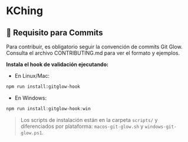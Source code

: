 # KChing

## 🚦 Requisito para Commits

Para contribuir, es obligatorio seguir la convención de commits Git Glow. Consulta el archivo CONTRIBUTING.md para ver el formato y ejemplos.

**Instala el hook de validación ejecutando:**

- En Linux/Mac:
```sh
npm run install:gitglow-hook
```
- En Windows:
```powershell
npm run install:gitglow-hook:win
```

> Los scripts de instalación están en la carpeta `scripts/` y diferenciados por plataforma: `macos-git-glow.sh` y `windows-git-glow.ps1`.